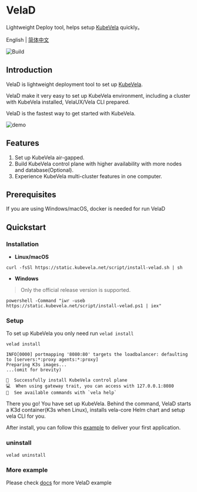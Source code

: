 # VelaD

Lightweight Deploy tool, helps setup [KubeVela](https://github.com/kubevela/kubevela) quickly。

English | [简体中文](docs/readme-zh.md)

![Build](https://github.com/kubevela/velad/actions/workflows/build.yaml/badge.svg)

## Introduction

VelaD is lightweight deployment tool to set up [KubeVela](https://github.com/kubevela/kubevela).

VelaD make it very easy to set up KubeVela environment, including a cluster with KubeVela installed, VelaUX/Vela CLI prepared.

VelaD is the fastest way to get started with KubeVela.


![demo](docs/resources/demo.gif)

## Features

1. Set up KubeVela air-gapped.
2. Build KubeVela control plane with higher availability with more nodes and database(Optional).
3. Experience KubeVela multi-cluster features in one computer.

## Prerequisites

If you are using Windows/macOS, docker is needed for run VelaD

## Quickstart

### Installation

- **Linux/macOS**
```shell
curl -fsSl https://static.kubevela.net/script/install-velad.sh | sh
```

- **Windows**
> Only the official release version is supported.
```shell
powershell -Command "iwr -useb https://static.kubevela.net/script/install-velad.ps1 | iex"
```

### Setup

To set up KubeVela you only need run `velad install`

```shell
velad install
```
```text
INFO[0000] portmapping '8080:80' targets the loadbalancer: defaulting to [servers:*:proxy agents:*:proxy] 
Preparing K3s images...
...(omit for brevity)

🚀  Successfully install KubeVela control plane
💻  When using gateway trait, you can access with 127.0.0.1:8080
🔭  See available commands with `vela help`
```

There you go! You have set up KubeVela. Behind the command, VelaD starts a K3d container(K3s when Linux), installs vela-core
Helm chart and setup vela CLI for you.

After install, you can follow this [example](./docs/01.simple.md) to deliver your first application.

### uninstall

```shell
velad uninstall
```

### More example

Please check [docs](./docs/) for more VelaD example